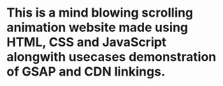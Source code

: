 # This is a mind blowing scrolling animation website made using HTML, CSS and JavaScript alongwith usecases demonstration of GSAP and CDN linkings.
